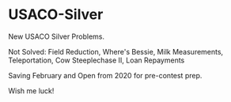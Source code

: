 # USACO-Silver
New USACO Silver Problems.

Not Solved:
Field Reduction, Where's Bessie, Milk Measurements, Teleportation, Cow Steeplechase II, Loan Repayments

Saving February and Open from 2020 for pre-contest prep.

Wish me luck!
